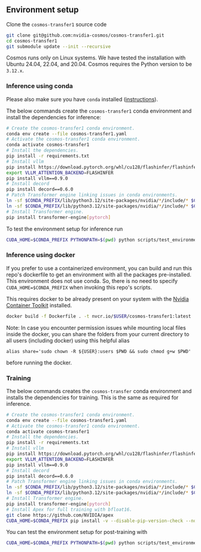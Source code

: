 ## Environment setup

Clone the `cosmos-transfer1` source code
```bash
git clone git@github.com:nvidia-cosmos/cosmos-transfer1.git
cd cosmos-transfer1
git submodule update --init --recursive
```

Cosmos runs only on Linux systems. We have tested the installation with Ubuntu 24.04, 22.04, and 20.04.
Cosmos requires the Python version to be `3.12.x`.

### Inference using conda

Please also make sure you have `conda` installed ([instructions](https://docs.conda.io/projects/conda/en/latest/user-guide/install/index.html)).

The below commands create the `cosmos-transfer1` conda environment and install the dependencies for inference:
```bash
# Create the cosmos-transfer1 conda environment.
conda env create --file cosmos-transfer1.yaml
# Activate the cosmos-transfer1 conda environment.
conda activate cosmos-transfer1
# Install the dependencies.
pip install -r requirements.txt
# Install vllm
pip install https://download.pytorch.org/whl/cu128/flashinfer/flashinfer_python-0.2.5%2Bcu128torch2.7-cp38-abi3-linux_x86_64.whl
export VLLM_ATTENTION_BACKEND=FLASHINFER
pip install vllm==0.9.0
# Install decord
pip install decord==0.6.0
# Patch Transformer engine linking issues in conda environments.
ln -sf $CONDA_PREFIX/lib/python3.12/site-packages/nvidia/*/include/* $CONDA_PREFIX/include/
ln -sf $CONDA_PREFIX/lib/python3.12/site-packages/nvidia/*/include/* $CONDA_PREFIX/include/python3.12
# Install Transformer engine.
pip install transformer-engine[pytorch]
```

To test the environment setup for inference run
```bash
CUDA_HOME=$CONDA_PREFIX PYTHONPATH=$(pwd) python scripts/test_environment.py
```

### Inference using docker

If you prefer to use a containerized environment, you can build and run this repo's dockerfile to get an environment with all the packages pre-installed. This environment does not use conda. So, there is no need to specify `CUDA_HOME=$CONDA_PREFIX` when invoking this repo's scripts.

This requires docker to be already present on your system with the [Nvidia Container Toolkit](https://docs.nvidia.com/datacenter/cloud-native/container-toolkit/latest/install-guide.html) installed.

```bash
docker build -f Dockerfile . -t nvcr.io/$USER/cosmos-transfer1:latest
```

Note: In case you encounter permission issues while mounting local files inside the docker, you can share the folders from your current directory to all users (including docker) using this helpful alias
```
alias share='sudo chown -R ${USER}:users $PWD && sudo chmod g+w $PWD'
```
before running the docker.

### Training

The below commands creates the `cosmos-transfer` conda environment and installs the dependencies for training. This is the same as required for inference.
```bash
# Create the cosmos-transfer1 conda environment.
conda env create --file cosmos-transfer1.yaml
# Activate the cosmos-transfer1 conda environment.
conda activate cosmos-transfer1
# Install the dependencies.
pip install -r requirements.txt
# Install vllm
pip install https://download.pytorch.org/whl/cu128/flashinfer/flashinfer_python-0.2.5%2Bcu128torch2.7-cp38-abi3-linux_x86_64.whl
export VLLM_ATTENTION_BACKEND=FLASHINFER
pip install vllm==0.9.0
# Install decord
pip install decord==0.6.0
# Patch Transformer engine linking issues in conda environments.
ln -sf $CONDA_PREFIX/lib/python3.12/site-packages/nvidia/*/include/* $CONDA_PREFIX/include/
ln -sf $CONDA_PREFIX/lib/python3.12/site-packages/nvidia/*/include/* $CONDA_PREFIX/include/python3.12
# Install Transformer engine.
pip install transformer-engine[pytorch]
# Install Apex for full training with bfloat16.
git clone https://github.com/NVIDIA/apex
CUDA_HOME=$CONDA_PREFIX pip install -v --disable-pip-version-check --no-cache-dir --no-build-isolation --config-settings "--build-option=--cpp_ext" --config-settings "--build-option=--cuda_ext" ./apex
```

You can test the environment setup for post-training with
```bash
CUDA_HOME=$CONDA_PREFIX PYTHONPATH=$(pwd) python scripts/test_environment.py --training
```
